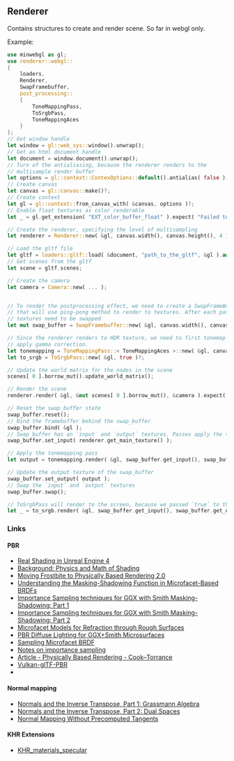 ## Renderer
Contains structures to create and render scene. So far in webgl only.

Example:
```rust
use minwebgl as gl;
use renderer::webgl::
{
    loaders,
    Renderer,
    SwapFramebuffer,
    post_processing::
    {
        ToneMappingPass,
        ToSrgbPass,
        ToneMappingAces
    }
};
// Get window handle
let window = gl::web_sys::window().unwrap();
// Get an html document handle
let document = window.document().unwrap();
// Turn of the antialiasing, because the renderer renders to the 
// multisample render buffer
let options = gl::context::ContexOptions::default().antialias( false );
// Create canvas
let canvas = gl::canvas::make()?;
// Create context
let gl = gl::context::from_canvas_with( &canvas, options )?;
// Enable float textures as color renderable
let _ = gl.get_extension( "EXT_color_buffer_float" ).expect( "Failed to enable EXT_color_buffer_float extension" );

// Create the renderer, specifying the level of multisampling
let renderer = Renderer::new( &gl, canvas.width(), canvas.height(), 4 );

// Load the gltf file
let gltf = loaders::gltf::load( &document, "path_to_the_gltf", &gl ).await?;
// Get scenes from the gltf
let scene = gltf.scenes;

// Create the camera
let camera = Camera::new( ... );


// To render the postprocessing effect, we need to create a SwapFrameBuffer,
// that will use ping-pong method to render to textures. After each pass,
// textures need to be swapped
let mut swap_buffer = SwapFramebuffer::new( &gl, canvas.width(), canvas.height() );

// Since the renderer renders to HDR texture, we need to first tonemap it into LDR, and then
// apply gamma correction.
let tonemapping = ToneMappingPass::< ToneMappingAces >::new( &gl, canvas.width(), canvas.height() )?;
let to_srgb = ToSrgbPass::new( &gl, true )?;

// Update the world matrix for the nodes in the scene
scenes[ 0 ].borrow_mut().update_world_matrix();

// Render the scene
renderer.render( &gl, &mut scenes[ 0 ].borrow_mut(), &camera ).expect( "Failed to render" );

// Reset the swap_buffer state
swap_buffer.reset();
// Bind the framebuffer behind the swap_buffer
swap_buffer.bind( &gl );
// Swap buffer has an `input` and `output` textures. Passes apply the transformation to the `input` texture, rendering it into the `output` texture. The `output` texture is created by the swap_buffer. The `input` texture needs to be set
swap_buffer.set_input( renderer.get_main_texture() );

// Apply the tonemapping pass
let output = tonemapping.render( &gl, swap_buffer.get_input(), swap_buffer.get_output() ).expect( "Failed to render tonemapping pass" );

// Update the output texture of the swap_buffer
swap_buffer.set_output( output );
// Swap the `input` and `output` textures 
swap_buffer.swap();

// ToSrgbPass will render to the screen, because we passed `true` to the `render_to_screen` variable of the pass
let _ = to_srgb.render( &gl, swap_buffer.get_input(), swap_buffer.get_output() ).expect( "Failed to render ToSrgbPass" );
```

### Links

#### PBR
- [Real Shading in Unreal Engine 4]
- [Background: Physics and Math of Shading]
- [Moving Frostbite to Physically Based Rendering 2.0]
- [Understanding the Masking-Shadowing Function in Microfacet-Based BRDFs]
- [Importance Sampling techniques for GGX with Smith Masking-Shadowing: Part 1]
- [Importance Sampling techniques for GGX with Smith Masking-Shadowing: Part 2]
- [Microfacet Models for Refraction through Rough Surfaces]
- [PBR Diffuse Lighting for GGX+Smith Microsurfaces]
- [Sampling Microfacet BRDF]
- [Notes on importance sampling]
- [Article - Physically Based Rendering - Cook–Torrance]
- [Vulkan-glTF-PBR]
- 

#### Normal mapping
- [Normals and the Inverse Transpose, Part 1: Grassmann Algebra]
- [Normals and the Inverse Transpose, Part 2: Dual Spaces]
- [Normal Mapping Without Precomputed Tangents]

#### KHR Extensions
- [KHR_materials_specular]

[Real Shading in Unreal Engine 4]: https://blog.selfshadow.com/publications/s2013-shading-course/karis/s2013_pbs_epic_notes_v2.pdf
[Background: Physics and Math of Shading]: https://blog.selfshadow.com/publications/s2013-shading-course/hoffman/s2013_pbs_physics_math_notes.pdf
[Moving Frostbite to Physically Based Rendering 2.0]: https://web.archive.org/web/20160702002225/http://www.frostbite.com/wp-content/uploads/2014/11/course_notes_moving_frostbite_to_pbr_v2.pdf
[Understanding the Masking-Shadowing Function in Microfacet-Based BRDFs]: https://inria.hal.science/hal-00942452v1/document
[Importance Sampling techniques for GGX with Smith Masking-Shadowing: Part 1]: https://schuttejoe.github.io/post/ggximportancesamplingpart1/
[Importance Sampling techniques for GGX with Smith Masking-Shadowing: Part 2]: https://schuttejoe.github.io/post/ggximportancesamplingpart2/
[Microfacet Models for Refraction through Rough Surfaces]: https://www.cs.cornell.edu/~srm/publications/EGSR07-btdf.pdf
[PBR Diffuse Lighting for GGX+Smith Microsurfaces]: https://ubm-twvideo01.s3.amazonaws.com/o1/vault/gdc2017/Presentations/Hammon_Earl_PBR_Diffuse_Lighting.pdf
[Sampling Microfacet BRDF]: https://agraphicsguynotes.com/posts/sample_microfacet_brdf/
[Notes on importance sampling]: https://www.tobias-franke.eu/log/2014/03/30/notes_on_importance_sampling.html
[How Is The NDF Really Defined?]: https://www.reedbeta.com/blog/hows-the-ndf-really-defined/
[Article - Physically Based Rendering - Cook–Torrance]: http://www.codinglabs.net/article_physically_based_rendering_cook_torrance.aspx

[Normals and the Inverse Transpose, Part 1: Grassmann Algebra]: https://www.reedbeta.com/blog/normals-inverse-transpose-part-1/
[Normals and the Inverse Transpose, Part 2: Dual Spaces]: https://www.reedbeta.com/blog/normals-inverse-transpose-part-2/
[Normal Mapping Without Precomputed Tangents]: http://www.thetenthplanet.de/archives/1180

[KHR_materials_specular]:  https://github.com/KhronosGroup/glTF/blob/main/extensions/2.0/Khronos/KHR_materials_specular/README.md
[Vulkan-glTF-PBR]: https://github.com/SaschaWillems/Vulkan-glTF-PBR/blob/master/data/shaders/genbrdflut.frag
[Image Based Lighting with Multiple Scattering]: https://bruop.github.io/ibl/
